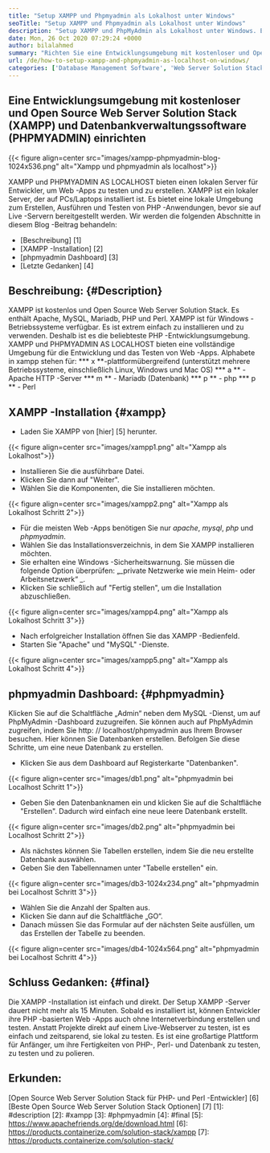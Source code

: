 ```yaml
---
title: "Setup XAMPP und Phpmyadmin als Lokalhost unter Windows" 
seoTitle: "Setup XAMPP und Phpmyadmin als Lokalhost unter Windows" 
description: "Setup XAMPP und PhpMyAdmin als Lokalhost unter Windows. Erstellen Sie Ihre eigene kostenlose und open-Source-Testumgebung, um Web-Apps zu testen und zu erstellen." 
date: Mon, 26 Oct 2020 07:29:24 +0000
author: bilalahmed
summary: "Richten Sie eine Entwicklungsumgebung mit kostenloser und Open Source Web Server Solution Stack (XAMPP) und Datenbankverwaltungssoftware (PHPMYADMIN) ein" 
url: /de/how-to-setup-xampp-and-phpmyadmin-as-localhost-on-windows/
categories: ['Database Management Software', 'Web Server Solution Stack']
---
```


## Eine Entwicklungsumgebung mit kostenloser und Open Source Web Server Solution Stack (XAMPP) und Datenbankverwaltungssoftware (PHPMYADMIN) einrichten

{{< figure align=center src="images/xampp-phpmyadmin-blog-1024x536.png" alt="Xampp und phpmyadmin als localhost">}}

XAMPP und PHPMYADMIN AS LOCALHOST bieten einen lokalen Server für Entwickler, um Web -Apps zu testen und zu erstellen. XAMPP ist ein lokaler Server, der auf PCs/Laptops installiert ist. Es bietet eine lokale Umgebung zum Erstellen, Ausführen und Testen von PHP -Anwendungen, bevor sie auf Live -Servern bereitgestellt werden.
Wir werden die folgenden Abschnitte in diesem Blog -Beitrag behandeln:
  * [Beschreibung] [1]
  * [XAMPP -Installation] [2]
  * [phpmyadmin Dashboard] [3]
  * [Letzte Gedanken] [4]

## Beschreibung: {#Description}
XAMPP ist kostenlos und Open Source Web Server Solution Stack. Es enthält Apache, MySQL, Mariadb, PHP und Perl. XAMPP ist für Windows -Betriebssysteme verfügbar. Es ist extrem einfach zu installieren und zu verwenden. Deshalb ist es die beliebteste PHP -Entwicklungsumgebung. XAMPP und PHPMYADMIN AS LOCALHOST bieten eine vollständige Umgebung für die Entwicklung und das Testen von Web -Apps.
Alphabete in xampp stehen für:
  *** x **-plattformübergreifend (unterstützt mehrere Betriebssysteme, einschließlich Linux, Windows und Mac OS)
  *** a ** - Apache HTTP -Server
  *** m ** - Mariadb (Datenbank)
  *** p ** - php
  *** p ** - Perl

## XAMPP -Installation {#xampp}
  * Laden Sie XAMPP von [hier] [5] herunter.

{{< figure align=center src="images/xampp1.png" alt="Xampp als Lokalhost">}}

  * Installieren Sie die ausführbare Datei.
  * Klicken Sie dann auf "Weiter".
  * Wählen Sie die Komponenten, die Sie installieren möchten.

{{< figure align=center src="images/xampp2.png" alt="Xampp als Lokalhost Schritt 2">}}

  * Für die meisten Web -Apps benötigen Sie nur _apache_, _mysql_, _php_ und _phpmyadmin_.
  * Wählen Sie das Installationsverzeichnis, in dem Sie XAMPP installieren möchten.
  * Sie erhalten eine Windows -Sicherheitswarnung. Sie müssen die folgende Option überprüfen: „_private Netzwerke wie mein Heim- oder Arbeitsnetzwerk“ _.
  * Klicken Sie schließlich auf "Fertig stellen", um die Installation abzuschließen.

{{< figure align=center src="images/xampp4.png" alt="Xampp als Lokalhost Schritt 3">}}

  * Nach erfolgreicher Installation öffnen Sie das XAMPP -Bedienfeld.
  * Starten Sie "Apache" und "MySQL" -Dienste.

{{< figure align=center src="images/xampp5.png" alt="Xampp als Lokalhost Schritt 4">}}


## phpmyadmin Dashboard: {#phpmyadmin}
Klicken Sie auf die Schaltfläche „Admin“ neben dem MySQL -Dienst, um auf PhpMyAdmin -Dashboard zuzugreifen. Sie können auch auf PhpMyAdmin zugreifen, indem Sie http: // localhost/phpmyadmin aus Ihrem Browser besuchen. Hier können Sie Datenbanken erstellen. Befolgen Sie diese Schritte, um eine neue Datenbank zu erstellen.
  * Klicken Sie aus dem Dashboard auf Registerkarte "Datenbanken".

{{< figure align=center src="images/db1.png" alt="phpmyadmin bei Localhost Schritt 1">}}

  * Geben Sie den Datenbanknamen ein und klicken Sie auf die Schaltfläche "Erstellen". Dadurch wird einfach eine neue leere Datenbank erstellt.

{{< figure align=center src="images/db2.png" alt="phpmyadmin bei Localhost Schritt 2">}}

  * Als nächstes können Sie Tabellen erstellen, indem Sie die neu erstellte Datenbank auswählen.
  * Geben Sie den Tabellennamen unter "Tabelle erstellen" ein.

{{< figure align=center src="images/db3-1024x234.png" alt="phpmyadmin bei Localhost Schritt 3">}}

  * Wählen Sie die Anzahl der Spalten aus.
  * Klicken Sie dann auf die Schaltfläche „GO“.
  * Danach müssen Sie das Formular auf der nächsten Seite ausfüllen, um das Erstellen der Tabelle zu beenden.

{{< figure align=center src="images/db4-1024x564.png" alt="phpmyadmin bei Localhost Schritt 4">}}


## Schluss Gedanken: {#final}
Die XAMPP -Installation ist einfach und direkt. Der Setup XAMPP -Server dauert nicht mehr als 15 Minuten. Sobald es installiert ist, können Entwickler ihre PHP -basierten Web -Apps auch ohne Internetverbindung erstellen und testen. Anstatt Projekte direkt auf einem Live-Webserver zu testen, ist es einfach und zeitsparend, sie lokal zu testen. Es ist eine großartige Plattform für Anfänger, um ihre Fertigkeiten von PHP-, Perl- und Datenbank zu testen, zu testen und zu polieren.

## Erkunden:
[Open Source Web Server Solution Stack für PHP- und Perl -Entwickler] [6]
[Beste Open Source Web Server Solution Stack Optionen] [7]
[1]: #description
[2]: #xampp
[3]: #phpmyadmin
[4]: #final
[5]: https://www.apachefriends.org/de/download.html
[6]: https://products.containerize.com/solution-stack/xampp
[7]: https://products.containerize.com/solution-stack/
